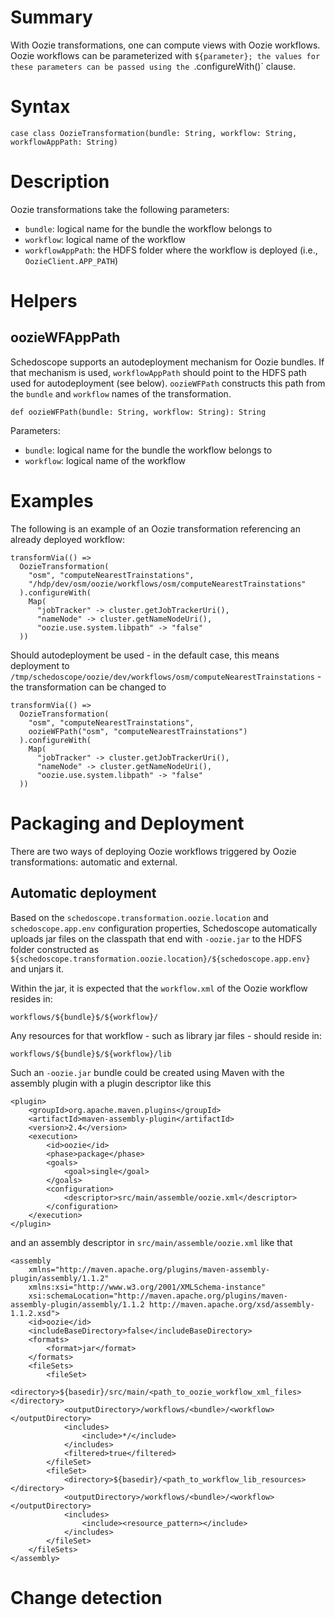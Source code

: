 # Summary

With Oozie transformations, one can compute views with Oozie workflows. Oozie workflows can be parameterized with `${parameter}; the values for these parameters can be passed using the `.configureWith()` clause.

# Syntax

    case class OozieTransformation(bundle: String, workflow: String, workflowAppPath: String)

# Description

Oozie transformations take the following parameters:

* `bundle`: logical name for the bundle the workflow belongs to
* `workflow`: logical name of the workflow
* `workflowAppPath`: the HDFS folder where the workflow is deployed (i.e., `OozieClient.APP_PATH`)

# Helpers

## oozieWFAppPath

Schedoscope supports an autodeployment mechanism for Oozie bundles. If that mechanism is used, `workflowAppPath` should point to the HDFS path used for autodeployment (see below). `oozieWFPath` constructs this path from the `bundle` and `workflow` names of the transformation.

    def oozieWFPath(bundle: String, workflow: String): String

Parameters:

* `bundle`: logical name for the bundle the workflow belongs to
* `workflow`: logical name of the workflow

# Examples

The following is an example of an Oozie transformation referencing an already deployed workflow:

    transformVia(() =>
      OozieTransformation(
        "osm", "computeNearestTrainstations",
        "/hdp/dev/osm/oozie/workflows/osm/computeNearestTrainstations"
      ).configureWith(
        Map(
          "jobTracker" -> cluster.getJobTrackerUri(),
          "nameNode" -> cluster.getNameNodeUri(),
          "oozie.use.system.libpath" -> "false"
      ))

Should autodeployment be used - in the default case, this means deployment to `/tmp/schedoscope/oozie/dev/workflows/osm/computeNearestTrainstations` - the transformation can be changed to

    transformVia(() =>
      OozieTransformation(
        "osm", "computeNearestTrainstations",
        oozieWFPath("osm", "computeNearestTrainstations")
      ).configureWith(
        Map(
          "jobTracker" -> cluster.getJobTrackerUri(),
          "nameNode" -> cluster.getNameNodeUri(),
          "oozie.use.system.libpath" -> "false"
      ))

# Packaging and Deployment

There are two ways of deploying Oozie workflows triggered by Oozie transformations: automatic and external.

## Automatic deployment

Based on the `schedoscope.transformation.oozie.location` and `schedoscope.app.env` configuration properties, Schedoscope automatically uploads jar files on the classpath that end with `-oozie.jar` to the HDFS folder constructed as `${schedoscope.transformation.oozie.location}/${schedoscope.app.env}` and unjars it. 

Within the jar, it is expected that the `workflow.xml` of the Oozie workflow resides in:

    workflows/${bundle}$/${workflow}/

Any resources for that workflow - such as library jar files - should reside in:

    workflows/${bundle}$/${workflow}/lib

Such an `-oozie.jar` bundle could be created using Maven with the assembly plugin with a plugin descriptor like this

    <plugin>
        <groupId>org.apache.maven.plugins</groupId>
        <artifactId>maven-assembly-plugin</artifactId>
        <version>2.4</version>
        <execution>
            <id>oozie</id>
            <phase>package</phase>
            <goals>
                <goal>single</goal>
            </goals>
            <configuration>
                <descriptor>src/main/assemble/oozie.xml</descriptor>
            </configuration>
        </execution>
    </plugin>

and an assembly descriptor in `src/main/assemble/oozie.xml` like that

    <assembly
        xmlns="http://maven.apache.org/plugins/maven-assembly-plugin/assembly/1.1.2"
        xmlns:xsi="http://www.w3.org/2001/XMLSchema-instance"
        xsi:schemaLocation="http://maven.apache.org/plugins/maven-assembly-plugin/assembly/1.1.2 http://maven.apache.org/xsd/assembly-1.1.2.xsd">
        <id>oozie</id>
        <includeBaseDirectory>false</includeBaseDirectory>
        <formats>
            <format>jar</format>
        </formats>
        <fileSets>
            <fileSet>
                <directory>${basedir}/src/main/<path_to_oozie_workflow_xml_files></directory>
                <outputDirectory>/workflows/<bundle>/<workflow></outputDirectory>
                <includes>
                    <include>*/</include>
                </includes>
                <filtered>true</filtered>
            </fileSet>
            <fileSet>
                <directory>${basedir}/<path_to_workflow_lib_resources></directory>
                <outputDirectory>/workflows/<bundle>/<workflow></outputDirectory>
                <includes>
                    <include><resource_pattern></include>
                </includes>
            </fileSet>
        </fileSets>
    </assembly>

# Change detection
